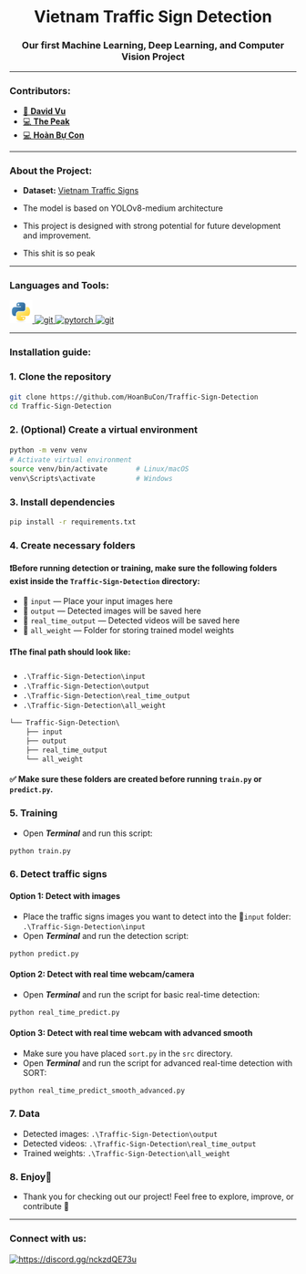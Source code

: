 <h1 align="center">Vietnam Traffic Sign Detection</h1>
<h3 align="center">Our first Machine Learning, Deep Learning, and Computer Vision Project</h3>

<hr>

<!-- LƯU Ý: Nếu có &#x26; thì phải sửa thành & -->
<h3>Contributors:</h3>
<ul>
  <li><a href="https://github.com/davidislearninghowtocode" target="_blank">🧠 <b>David Vu</b></a></li>
  <li><a href="https://github.com/AnDpTri" target="_blank">💻 <b>The Peak</b></a></li>
  <li><a href="https://github.com/HoanBuCon" target="_blank">💻 <b>Hoàn Bự Con</b></a></li>
</ul>

<hr>

<h3>About the Project:</h3>  

- **Dataset:** <a href="https://www.kaggle.com/datasets/maitam/vietnamese-traffic-signs" target="_blank">Vietnam Traffic Signs</a>

- The model is based on YOLOv8-medium architecture

- This project is designed with strong potential for future development and improvement.

- This shit is so peak

<hr>

<h3 align="left">Languages and Tools:</h3>
<p align="left">
  <a href="https://www.python.org" target="_blank" rel="noreferrer"> <img src="https://raw.githubusercontent.com/devicons/devicon/master/icons/python/python-original.svg" alt="python" width="40" height="40"/> </a>
  <a href="https://www.ultralytics.com/brand"> <img src="https://cdn.prod.website-files.com/680a070c3b99253410dd3dcf/680a070c3b99253410dd3e8d_UltralyticsYOLO_mark_blue.svg" alt="git" width="40" height="40"/> </a>
  <a href="https://pytorch.org/" target="_blank" rel="noreferrer"> <img src="https://www.vectorlogo.zone/logos/pytorch/pytorch-icon.svg" alt="pytorch" width="40" height="40"/> </a>
  <a href="https://git-scm.com/" target="_blank" rel="noreferrer"> <img src="https://www.vectorlogo.zone/logos/git-scm/git-scm-icon.svg" alt="git" width="40" height="40"/> </a>
</p>

<hr>

<h3>Installation guide:</h3>

### 1. Clone the repository

```bash
git clone https://github.com/HoanBuCon/Traffic-Sign-Detection
cd Traffic-Sign-Detection
```

### 2. (Optional) Create a virtual environment
```bash
python -m venv venv
# Activate virtual environment
source venv/bin/activate       # Linux/macOS
venv\Scripts\activate          # Windows
```

### 3. Install dependencies
```bash
pip install -r requirements.txt
```

### 4. Create necessary folders
#### ❗Before running detection or training, make sure the following folders exist inside the `Traffic-Sign-Detection` directory:

- 📁 `input` — Place your input images here 
- 📁 `output` — Detected images will be saved here
- 📁 `real_time_output` — Detected videos will be saved here
- 📁 `all_weight` — Folder for storing trained model weights  
#### ❗The final path should look like:
- ```.\Traffic-Sign-Detection\input```
- ```.\Traffic-Sign-Detection\output```
- ```.\Traffic-Sign-Detection\real_time_output```
- ```.\Traffic-Sign-Detection\all_weight```

```text
└── Traffic-Sign-Detection\
    ├── input
    ├── output
    ├── real_time_output
    └── all_weight
```
#### ✅ Make sure these folders are created before running ```train.py``` or ```predict.py```.

### 5. Training
- Open ***Terminal*** and run this script:
```bash
python train.py
```

### 6. Detect traffic signs
#### Option 1: Detect with images
- Place the traffic signs images you want to detect into the 📁`input` folder: ```.\Traffic-Sign-Detection\input```
- Open ***Terminal*** and run the detection script:
```bash
python predict.py
```
#### Option 2: Detect with real time webcam/camera
- Open ***Terminal*** and run the script for basic real-time detection:
```bash
python real_time_predict.py
```

#### Option 3: Detect with real time webcam with advanced smooth
- Make sure you have placed `sort.py` in the `src` directory.
- Open ***Terminal*** and run the script for advanced real-time detection with SORT:
```bash
python real_time_predict_smooth_advanced.py
```

### 7. Data
- Detected images: ```.\Traffic-Sign-Detection\output```
- Detected videos: ```.\Traffic-Sign-Detection\real_time_output```
- Trained weights: ```.\Traffic-Sign-Detection\all_weight```

### 8. Enjoy🎉
- Thank you for checking out our project! Feel free to explore, improve, or contribute 🚀

<hr>

<h3 align="left">Connect with us:</h3>
<p align="left">
<a href="https://discord.gg/https://discord.gg/nckzdQE73u" target="_blank"><img align="center" src="https://upload.wikimedia.org/wikipedia/fr/4/4f/Discord_Logo_sans_texte.svg" alt="https://discord.gg/nckzdQE73u" height="30" width="40" /></a>
</p>